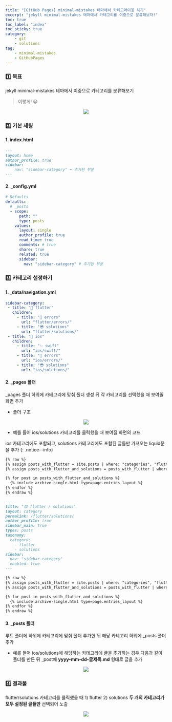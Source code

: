 ```yaml
---
title: "[GitHub Pages] minimal-mistakes 테마에서 카테고라이징 하기"
excerpt: "jekyll minimal-mistakes 테마에서 카테고리를 이중으로 분류해보자!"
toc: true
toc_label: "index"
toc_sticky: true
category:
    - git
    - solutions
tag:
    - minimal-mistakes
    - GitHubPages
---
```


### 1️⃣ 목표
jekyll minimal-mistakes 테마에서 이중으로 카테고리를 분류해보기
> 이렇게! 😀
<p align="center"><img src="https://github.com/sseymorr/sseymorr.github.io/assets/169756711/3d031327-de10-4d8e-9b6e-9612778a99bd"></p>

### 2️⃣ 기본 세팅
#### 1. index.html
```md
---
layout: home
author_profile: true
sidebar:
    nav: "sidebar-category" ⬅️ 추가된 부분
---
```
#### 2. _config.yml
```yml
# Defaults
defaults:
  # _posts
  - scope:
      path: ""
      type: posts
    values:
      layout: single
      author_profile: true
      read_time: true
      comments: # true
      share: true
      related: true
      sidebar:
        nav: "sidebar-category" # 추가된 부분
```

### 3️⃣ 카테고리 설정하기 
#### 1. _data/navigation.yml
 ```yml
 sidebar-category:
  - title: "🖤 flutter"
    children:
      - title: "🚫 errors"
        url: "flutter/errors/"
      - title: "😎 solutions"
        url: "flutter/solutions/"
  - title: "🖤 ios"
    children:
      - title: "✨ swift"
        url: "ios/swift/"
      - title: "🚫 errors"
        url: "ios/errors/"
      - title: "😎 solutions"
        url: "ios/solutions/"
 ```
#### 2. _pages 폴더
_pages 폴더 하위에 카테고리에 맞춰 폴더 생성 뒤 각 카테고리를 선택했을 때 보여줄 화면 추가
- 폴더 구조

<p align="center"><img src="https://github.com/sseymorr/sseymorr.github.io/assets/169756711/67f70570-b8f2-43f0-ab31-8d25ec42f9cb"></p>

- 예를 들어 ios/solutions 카테고리를 클릭했을 때 보여질 화면의 코드

ios 카테고리에도 포함되고, solutions 카테고리에도 포함된 글들만 가져오는 liquid문을 추가
{: .notice--info}
```md
{% raw %}
{% assign posts_with_flutter = site.posts | where: "categories", "flutter" %}
{% assign posts_with_flutter_and_solutions = posts_with_flutter | where: "categories", "solutions" %}

{% for post in posts_with_flutter_and_solutions %}
  {% include archive-single.html type=page.entries_layout %}
{% endfor %}
{% endraw %}
```
```md
---
title: "😎 flutter / solutions"
layout: category
permalink: /flutter/solutions/
author_profile: true
sidebar_main: true
types: posts
taxonomy:
  category:
    - flutter
    - solutions
sidebar:
  nav: "sidebar-category"
  enabled: true
---

{% raw %}
{% assign posts_with_flutter = site.posts | where: "categories", "flutter" %}
{% assign posts_with_flutter_and_solutions = posts_with_flutter | where: "categories", "solutions" %}

{% for post in posts_with_flutter_and_solutions %}
  {% include archive-single.html type=page.entries_layout %}
{% endfor %}
{% endraw %}

```
#### 3. _posts 폴더
루트 폴더에 하위에 카테고리에 맞춰 폴더 추가한 뒤 해당 카테고리 하위에 _posts 폴더 추가
- 예를 들어 ios/solutions에 해당하는 카테고리에 글을 추가하는 경우 다음과 같이 폴더를 만든 뒤 _post에 **yyyy-mm-dd-글제목.md** 형태로 글을 추가

<p align="center"><img src="https://github.com/sseymorr/sseymorr.github.io/assets/169756711/fde6c4c7-3a5f-4673-ae7e-e79c8698f4c8"></p>

### 4️⃣ 결과물
flutter/solutions 카테고리를 클릭했을 때 1) flutter 2) solutions **두 개의 카테고리가 모두 설정된 글들만** 선택되어 노출
<p align="center"><img src="https://github.com/sseymorr/sseymorr.github.io/assets/169756711/b80ce01c-7cfa-47f5-8854-977dd2096989"></p>